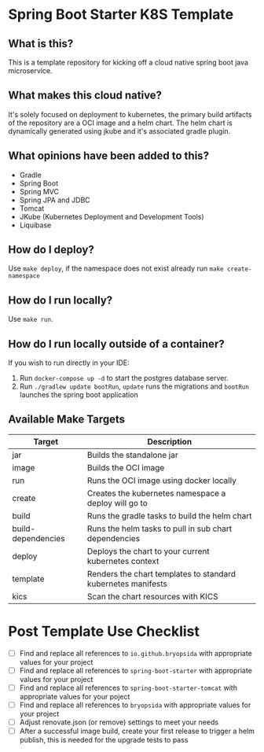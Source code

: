 # Spring Boot Starter K8S Template

## What is this?

This is a template repository for kicking off a cloud native spring boot java microservice.

## What makes this cloud native?

It's solely focused on deployment to kubernetes, the primary build artifacts of the repository are a OCI image and a helm chart. The helm chart is dynamically generated using jkube and it's associated gradle plugin.

## What opinions have been added to this?

- Gradle
- Spring Boot
- Spring MVC
- Spring JPA and JDBC
- Tomcat
- JKube (Kubernetes Deployment and Development Tools)
- Liquibase

## How do I deploy?

Use `make deploy`, if the namespace does not exist already run `make create-namespace`

## How do I run locally?

Use `make run`.

## How do I run locally outside of a container?

If you wish to run directly in your IDE:

1. Run `docker-compose up -d` to start the postgres database server.
2. Run `./gradlew update bootRun`, `update` runs the migrations and `bootRun` launches the spring boot application

## Available Make Targets

| Target             | Description                                                  |
| ------------------ | ------------------------------------------------------------ |
| jar                | Builds the standalone jar                                    |
| image              | Builds the OCI image                                         |
| run                | Runs the OCI image using docker locally                      |
| create             | Creates the kubernetes namespace a deploy will go to         |
| build              | Runs the gradle tasks to build the helm chart                |
| build-dependencies | Runs the helm tasks to pull in sub chart dependencies        |
| deploy             | Deploys the chart to your current kubernetes context         |
| template           | Renders the chart templates to standard kubernetes manifests |
| kics               | Scan the chart resources with KICS                           |

# Post Template Use Checklist

- [ ] Find and replace all references to `io.github.bryopsida` with appropriate values for your project
- [ ] Find and replace all references to `spring-boot-starter` with appropriate values for your project
- [ ] Find and replace all references to `spring-boot-starter-tomcat` with appropriate values for your poject
- [ ] Find and replace all references to `bryopsida` with appropriate values for your project
- [ ] Adjust renovate.json (or remove) settings to meet your needs
- [ ] After a successful image build, create your first release to trigger a helm publish, this is needed for the upgrade tests to pass
